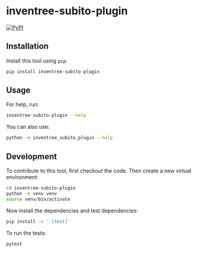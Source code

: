 # inventree-subito-plugin

[![PyPI](https://img.shields.io/pypi/v/inventree-subito-plugin.svg)](https://pypi.org/project/inventree-subito-plugin/)



## Installation

Install this tool using `pip`:
```bash
pip install inventree-subito-plugin
```
## Usage

For help, run:
```bash
inventree-subito-plugin --help
```
You can also use:
```bash
python -m inventree_subito_plugin --help
```
## Development

To contribute to this tool, first checkout the code. Then create a new virtual environment:
```bash
cd inventree-subito-plugin
python -m venv venv
source venv/bin/activate
```
Now install the dependencies and test dependencies:
```bash
pip install -e '.[test]'
```
To run the tests:
```bash
pytest
```
